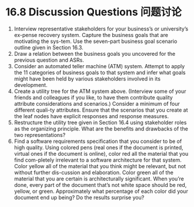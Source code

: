 16.8 Discussion Questions 问题讨论
===

1. Interview representative stakeholders for your business’s or university’s ex-pense recovery system. Capture the business goals that are motivating the sys-tem. Use the seven-part business goal scenario outline given in Section 16.3.
2. Draw a relation between the business goals you uncovered for the previous question and ASRs.
3. Consider an automated teller machine (ATM) system. Attempt to apply the 11 categories of business goals to that system and infer what goals might have been held by various stakeholders involved in its development.
4. Create a utility tree for the ATM system above. (Interview some of your friends and colleagues if you like, to have them contribute quality attribute considerations and scenarios.) Consider a minimum of four different quali-ty attributes. Ensure that the scenarios that you create at the leaf nodes have explicit responses and response measures.
5. Restructure the utility tree given in Section 16.4 using stakeholder roles as the organizing principle. What are the benefits and drawbacks of the two representations?
6. Find a software requirements specification that you consider to be of high quality. Using colored pens (real ones if the document is printed, virtual ones if the document is online), color red all the material that you find com-pletely irrelevant to a software architecture for that system. Color yellow all of the material that you think might be relevant, but not without further dis-cussion and elaboration. Color green all of the material that you are certain is architecturally significant. When you’re done, every part of the document that’s not white space should be red, yellow, or green. Approximately what percentage of each color did your document end up being? Do the results surprise you?
